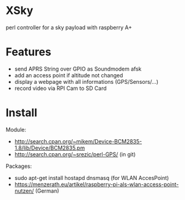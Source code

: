 # XSky
perl controller for a sky payload with raspberry A+

# Features
* send APRS String over GPIO as Soundmodem afsk
* add an access point if altitude not changed
* display a webpage with all informations (GPS/Sensors/...)
* record video via RPI Cam to SD Card

# Install
Module:
* http://search.cpan.org/~mikem/Device-BCM2835-1.8/lib/Device/BCM2835.pm
* http://search.cpan.org/~srezic/perl-GPS/ (in git)

Packages:
* sudo apt-get install hostapd dnsmasq (for WLAN AccesPoint)
* https://menzerath.eu/artikel/raspberry-pi-als-wlan-access-point-nutzen/ (German)
